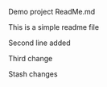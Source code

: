 Demo project ReadMe.md

This is a simple readme file

Second line added

Third change

Stash changes
